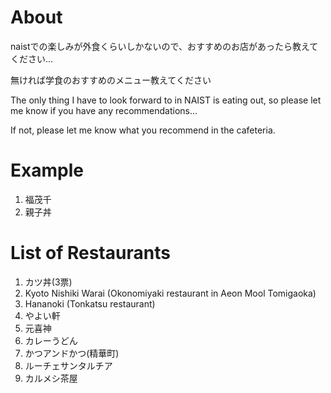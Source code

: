 # About

naistでの楽しみが外食くらいしかないので、おすすめのお店があったら教えてください...

無ければ学食のおすすめのメニュー教えてください


The only thing I have to look forward to in NAIST is eating out, so please let me know if you have any recommendations...

If not, please let me know what you recommend in the cafeteria.

# Example

1. 福茂千
3. 親子丼

# List of Restaurants
1. カツ丼(3票)
2. Kyoto Nishiki Warai (Okonomiyaki restaurant in Aeon Mool Tomigaoka)
3. Hananoki (Tonkatsu restaurant)
4. やよい軒
5. 元喜神
6. カレーうどん
7. かつアンドかつ(精華町)
8. ルーチェサンタルチア
9. カルメシ茶屋
